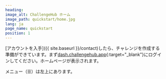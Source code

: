 ```yaml
---
heading:
image_alt: ChallengeHub ホーム
image_path: quickstart/home.jpg
lang: ja
page_name: quickstart
position: 1
---
```


[アカウントを入手]({{ site.baseurl }}/contact)したら、チャレンジを作成する準備ができています。まず[dash.challengehub.app](https://dash.challengehub.app){:target="_blank"}にログインしてください。ホームページが表示されます。

メニュー（&#x2630;）は左上にあります。
